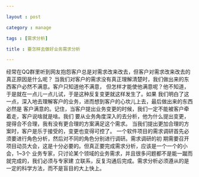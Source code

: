 ```yaml
---

layout : post

category : manage

tags : [需求分析]

title : 要怎样去做好业务需求分析

---
```


经常在QQ群里听到网友抱怨客户总是对需求改来改去，但客户对需求改来改去的真正原因是什么呢？
当我们对客户的需求没有真正理解清楚时，我们做出来的东西客户必然不满意。客户只知道他不满意，
但怎样才能使他满意呢？他不知道，于是就在一点儿一点儿试，于是这种反复变更就这样发生了。如果
我们明白了这一点，深入地去理解客户的业务，进而想到客户的心坎儿上去，最后做出来的东西必然是
客户满意的。记住，当客户提出业务变更的时候，我们一定不能被客户牵着走，客户说啥就是啥。我们
要从业务角度深入的去分析，他为什么提出变更，提得合不合理，我有没有更合理的方案满足这个需求。
当我们提出更加合理的方案时，客户是乐于接受的，变更也变得可控了。 
一个软件项目的需求调研首先必须要进行角色分析，然后对不同的角色分别进行调研。需求调研的初
期需要召开项目动员大会，这是十分必要的。但真正要完成需求分析，应该是一个一个的小会，1~3个
业务专家，只讨论某个领域的业务需求，并且很多问题都不是能一蹴而就完成的，我们必须与专家建
立联系，反复沟通后完成。需求分析必须遵从的是一定的科学方法，而不是盲目的大上快上。 
 




